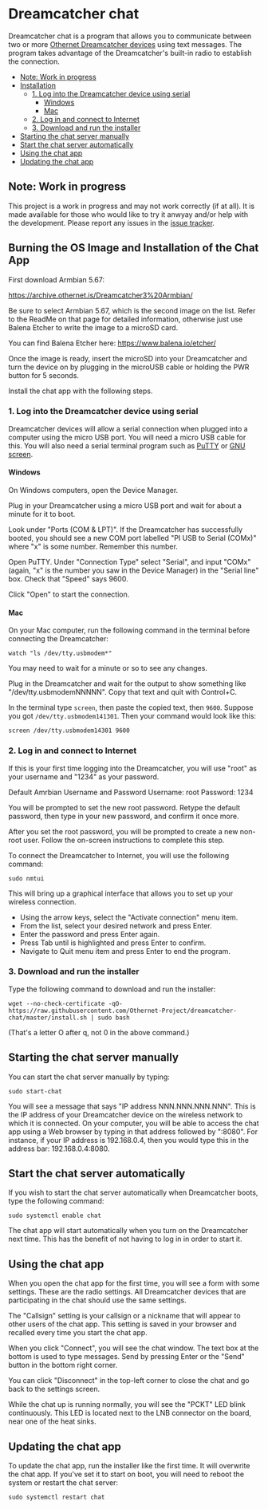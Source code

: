 # Dreamcatcher chat

Dreamcatcher chat is a program that allows you to communicate between two or
more [Othernet Dreamcatcher
devices](https://othernet.is/products/dreamcatcher-v3-05) using text messages.
The program takes advantage of the Dreamcatcher's built-in radio to establish
the connection.

<!-- vim-markdown-toc GFM -->

* [Note: Work in progress](#note-work-in-progress)
* [Installation](#installation)
  * [1. Log into the Dreamcatcher device using serial](#1-log-into-the-dreamcatcher-device-using-serial)
    * [Windows](#windows)
    * [Mac](#mac)
  * [2. Log in and connect to Internet](#2-log-in-and-connect-to-internet)
  * [3. Download and run the installer](#3-download-and-run-the-installer)
* [Starting the chat server manually](#starting-the-chat-server-manually)
* [Start the chat server automatically](#start-the-chat-server-automatically)
* [Using the chat app](#using-the-chat-app)
* [Updating the chat app](#updating-the-chat-app)

<!-- vim-markdown-toc -->

## Note: Work in progress

This project is a work in progress and may not work correctly (if at all). It
is made available for those who would like to try it anwyay and/or help with
the development. Please report any issues in the [issue
tracker](https://github.com/Othernet-Project/dreamcatcher-chat/issues).

## Burning the OS Image and Installation of the Chat App

First download Armbian 5.67: 

https://archive.othernet.is/Dreamcatcher3%20Armbian/

Be sure to select Armbian 5.67, which is the second image on the list. Refer to the ReadMe on that page for detailed information, otherwise just use Balena Etcher to write the image to a microSD card. 

You can find Balena Etcher here: https://www.balena.io/etcher/

Once the image is ready, insert the microSD into your Dreamcatcher and turn the device on by plugging in the microUSB cable or holding the PWR button for 5 seconds. 

Install the chat app with the following steps. 

### 1. Log into the Dreamcatcher device using serial

Dreamcatcher devices will allow a serial connection when plugged into a
computer using the micro USB port. You will need a micro USB cable for this. 
You will also need a serial terminal program such as [PuTTY](https://putty.org)
or [GNU screen](https://www.gnu.org/software/screen/).

#### Windows

On Windows computers, open the Device Manager. 

Plug in your Dreamcatcher using a micro USB port and wait for about a minute
for it to boot.

Look under "Ports (COM & LPT)". If the Dreamcatcher has successfully booted,
you should see a new COM port labelled "PI USB to Serial (COMx)" where "x" is
some number. Remember this number.

Open PuTTY. Under "Connection Type" select "Serial", and input "COMx" (again,
"x" is the number you saw in the Device Manager) in the "Serial line" box.
Check that "Speed" says 9600.

Click "Open" to start the connection.

#### Mac

On your Mac computer, run the following command in the terminal before
connecting the Dreamcatcher:

```
watch "ls /dev/tty.usbmodem*"
```

You may need to wait for a minute or so to see any changes.

Plug in the Dreamcatcher and wait for the output to show something like
"/dev/tty.usbmodemNNNNN". Copy that text and quit with Control+C.

In the terminal type `screen`, then paste the copied text, then `9600`. 
Suppose you got `/dev/tty.usbmodem141301`. Then your command would look like
this:

```
screen /dev/tty.usbmodem14301 9600
```

### 2. Log in and connect to Internet

If this is your first time logging into the Dreamcatcher, you will use "root"
as your username and "1234" as your password. 

Default Amrbian Username and Password
Username: root
Password: 1234

You will be prompted to set the
new root password. Retype the default password, then type in your new password,
and confirm it once more.

After you set the root password, you will be prompted to create a new non-root
user. Follow the on-screen instructions to complete this step.

To connect the Dreamcatcher to Internet, you will use the following command:

```
sudo nmtui
```

This will bring up a graphical interface that allows you to set up your
wireless connection. 

- Using the arrow keys, select the "Activate connection" menu item. 
- From the list, select your desired network and press Enter. 
- Enter the password and press Enter again. 
- Press Tab until <Back> is highlighted and press Enter to confirm.
- Navigate to Quit menu item and press Enter to end the program.

### 3. Download and run the installer

Type the following command to download and run the installer:

```
wget --no-check-certificate -qO- https://raw.githubusercontent.com/Othernet-Project/dreamcatcher-chat/master/install.sh | sudo bash
```

(That's a letter O after q, not 0 in the above command.)

## Starting the chat server manually

You can start the chat server manually by typing:

```
sudo start-chat
```

You will see a message that says "IP address NNN.NNN.NNN.NNN". This is the IP
address of your Dreamcatcher device on the wireless network to which it is
connected. On your computer, you will be able to access the chat app using a
Web browser by typing in that address followed by ":8080". For instance, if
your IP address is 192.168.0.4, then you would type this in the address bar:
192.168.0.4:8080.

## Start the chat server automatically

If you wish to start the chat server automatically when Dreamcatcher boots,
type the following command:

```
sudo systemctl enable chat
```

The chat app will start automatically when you turn on the Dreamcatcher next
time. This has the benefit of not having to log in in order to start it.

## Using the chat app

When you open the chat app for the first time, you will see a form with some
settings. These are the radio settings. All Dreamcatcher devices that are
participating in the chat should use the same settings.

The "Callsign" setting is your callsign or a nickname that will appear to other
users of the chat app. This setting is saved in your browser and recalled every
time you start the chat app.

When you click "Connect", you will see the chat window. The text box at the
bottom is used to type messages. Send by pressing Enter or the "Send" button in
the bottom right corner.

You can click "Disconnect" in the top-left corner to close the chat and go back
to the settings screen.

While the chat up is running normally, you will see the "PCKT" LED blink
continuously. This LED is located next to the LNB connector on the board, near
one of the heat sinks.

## Updating the chat app

To update the chat app, run the installer like the first time. It will
overwrite the chat app. If you've set it to start on boot, you will need to
reboot the system or restart the chat server:

```
sudo systemctl restart chat
```

